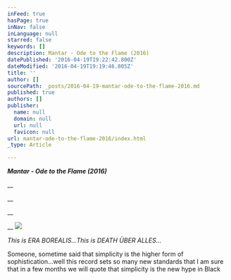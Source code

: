 ```yaml
---
inFeed: true
hasPage: true
inNav: false
inLanguage: null
starred: false
keywords: []
description: Mantar - Ode to the Flame (2016)
datePublished: '2016-04-19T19:22:42.800Z'
dateModified: '2016-04-19T19:19:46.805Z'
title: ''
author: []
sourcePath: _posts/2016-04-19-mantar-ode-to-the-flame-2016.md
published: true
authors: []
publisher:
  name: null
  domain: null
  url: null
  favicon: null
url: mantar-ode-to-the-flame-2016/index.html
_type: Article

---
```

_**Mantar - Ode to the Flame (2016)**_

__

__

__

__
![](https://the-grid-user-content.s3-us-west-2.amazonaws.com/96d6a6ac-3d4e-4c7a-9499-a84d9a4d1923.jpg)

_This is ERA BOREALIS...This is DEATH ÜBER ALLES..._

Someone, sometime said that simplicity is the higher form of sophistication...well this record sets so many new standards that I am sure that in a few months we will quote that simplicity is the new hype in Black